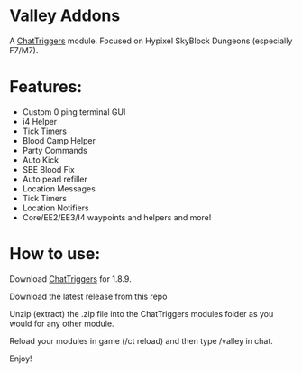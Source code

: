 # Valley Addons
A [ChatTriggers](https://chattriggers.com/) module. Focused on Hypixel SkyBlock Dungeons (especially F7/M7).

# Features:
 - Custom 0 ping terminal GUI <br>
 - i4 Helper <br>
 - Tick Timers <br>
 - Blood Camp Helper <br>
 - Party Commands <br>
 - Auto Kick <br>
 - SBE Blood Fix <br>
 - Auto pearl refiller
 - Location Messages
 - Tick Timers
 - Location Notifiers
 - Core/EE2/EE3/I4 waypoints and helpers
 and more!


# How to use:

Download [ChatTriggers](https://chattriggers.com/) for 1.8.9.

Download the latest release from this repo

Unzip (extract) the .zip file into the ChatTriggers modules folder as you would for any other module.

Reload your modules in game (/ct reload) and then type /valley in chat.

Enjoy!

<br>
<br>
